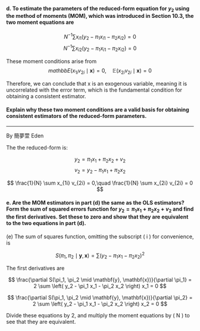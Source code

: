 #### d. To estimate the parameters of the reduced-form equation for $y_2$ using the method of moments (MOM), which was introduced in Section 10.3, the two moment equations are
$$
N^{−1}\sum{x_{i1}(y_2 − \pi_1 x_{i1} − \pi_2 x_{i2})} = 0
$$
$$
N^{−1}\sum{x_{i2}(y_2 − \pi_1 x_{i1} − \pi_2 x_{i2})} = 0
$$

These moment conditions arise from 
$$
mathbb{E}(x_{1i} v_{2i} \mid \mathbf{x}) = 0, \quad \mathbb{E}(x_{2i} v_{2i} \mid \mathbf{x}) = 0
$$

Therefore, we can conclude that x is an exogenous variable, meaning it is uncorrelated with the error term, which is the fundamental condition for obtaining a consistent estimator.
#### Explain why these two moment conditions are a valid basis for obtaining consistent estimators of the reduced-form parameters.
---

By 簡夢萱 Eden 

The the reduced-form is: 

$$
y_2 = \pi_1 x_1 + \pi_2 x_2 + v_2
$$
$$
v_2 = y_2- \pi_1 x_1 + \pi_2 x_2 
$$

$$
\frac{1}{N} \sum x_{1i} v_{2i} = 0,\quad \frac{1}{N} \sum x_{2i} v_{2i} = 0
$$



#### e. Are the MOM estimators in part (d) the same as the OLS estimators? Form the sum of squared errors function for $y_2 = \pi_1 x_1 + \pi_2 x_2 + v_2$ and find the first derivatives. Set these to zero and show that they are equivalent to the two equations in part (d).

(e) The sum of squares function, omitting the subscript \( i \) for convenience, is

$$
S(\pi_1, \pi_2 \mid \mathbf{y}, \mathbf{x}) = \sum \left( y_2 - \pi_1 x_1 - \pi_2 x_2 \right)^2
$$

The first derivatives are

$$
\frac{\partial S(\pi_1, \pi_2 \mid \mathbf{y}, \mathbf{x})}{\partial \pi_1} = 2 \sum \left( y_2 - \pi_1 x_1 - \pi_2 x_2 \right) x_1 = 0
$$

$$
\frac{\partial S(\pi_1, \pi_2 \mid \mathbf{y}, \mathbf{x})}{\partial \pi_2} = 2 \sum \left( y_2 - \pi_1 x_1 - \pi_2 x_2 \right) x_2 = 0
$$

Divide these equations by 2, and multiply the moment equations by \( N \) to see that they are equivalent.
